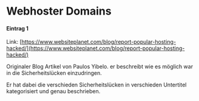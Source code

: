# Webhoster Domains

#### **Eintrag 1**

Link: [https://www.websiteplanet.com/blog/report-popular-hosting-hacked/](https://www.websiteplanet.com/blog/report-popular-hosting-hacked/)

Originaler Blog Artikel von Paulos Yibelo. er beschreibt wie es möglich war in die Sicherheitslücken einzudringen.

Er hat dabei die verschieden Sicherheitslücken in verschieden Untertitel kategorisiert und genau beschrieben.  


